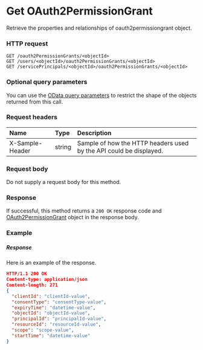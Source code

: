 # Get OAuth2PermissionGrant

Retrieve the properties and relationships of oauth2permissiongrant object.
### HTTP request
```http
GET /oauth2PermissionGrants/<objectId>
GET /users/<objectId>/oauth2PermissionGrants/<objectId>
GET /servicePrincipals/<objectId>/oauth2PermissionGrants/<objectId>
```
### Optional query parameters
You can use the [OData query parameters](odata-optional-query-parameters.md) to restrict the shape of the objects returned from this call.
### Request headers
| Name       | Type | Description|
|:-----------|:------|:----------|
| X-Sample-Header  | string  | Sample of how the HTTP headers used by the API could be displayed.|

### Request body
Do not supply a request body for this method.
### Response
If successful, this method returns a `200 OK` response code and [OAuth2PermissionGrant](../resources/oauth2permissiongrant.md) object in the response body.
### Example
##### Response
Here is an example of the response.
```json
HTTP/1.1 200 OK
Content-type: application/json
Content-length: 271
{
  "clientId": "clientId-value",
  "consentType": "consentType-value",
  "expiryTime": "datetime-value",
  "objectId": "objectId-value",
  "principalId": "principalId-value",
  "resourceId": "resourceId-value",
  "scope": "scope-value",
  "startTime": "datetime-value"
}
```

<!-- uuid: 57e2ef89-a4b0-470f-9c70-3326b693334e\n2015-10-09 15:15:45 UTC -->